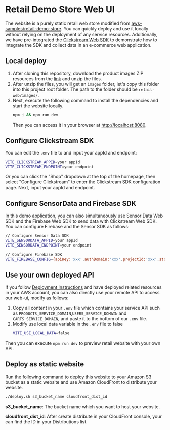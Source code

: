 # Retail Demo Store Web UI

The website is a purely static retail web store modified from [aws-samples/retail-demo-store](https://github.com/aws-samples/retail-demo-store). You can quickly deploy and use it locally without relying on the deployment of any service resources. Additionally, we have pre-integrated the [Clickstream Web SDK](https://github.com/awslabs/clickstream-web) to demonstrate how to integrate the SDK and collect data in an e-commerce web application.

## Local deploy
1. After cloning this repository, download the product images ZIP resources from the [link](https://code.retaildemostore.retail.aws.dev/images.tar.gz) and unzip the files.
2. After unzip the files, you will get an `images` folder, let's copy this folder into this project root folder. The path to the folder should be `retail-web/images/`.
3. Next, execute the following command to install the dependencies and start the website locally.
   ```bash
   npm i && npm run dev
   ```
   Then you can access it in your browser at [http://localhost:8080](http://localhost:8080).

## Configure Clickstream SDK

You can edit the `.env` file to and input your appId and endpoint:
```bash
VITE_CLICKSTREAM_APPID=your appId
VITE_CLICKSTREAM_ENDPOINT=your endpoint
```

Or you can click the "Shop" dropdown at the top of the homepage, then select "Configure Clickstream" to enter the Clickstream SDK configuration page. Next, input your appId and endpoint.


## Configure SensorData and Firebase SDK
In this demo application, you can also simultaneously use Sensor Data Web SDK and the Firebase Web SDK to send data with Clickstream Web SDK. You can configure Firebase and the Sensor SDK as follows:

```bash
// Configure Sensor Data SDK
VITE_SENSORDATA_APPID=your appId
VITE_SENSORDATA_ENDPOINT=your endpoint

// Configure Firebase SDK
VITE_FIREBASE_CONFIG={apiKey:'xxx',authDomain:'xxx',projectId:'xxx',storageBucket:'xxx',messagingSenderId:'xxx',appId:'xxx',measurementId:'G-xxx'}
```

## Use your own deployed API

If you follow [Deployment Instructions](https://github.com/aws-samples/retail-demo-store/blob/master/Deployment-Instructions.md) and have deployed related resources in your AWS account, you can also directly use your remote API to access our web-ui, modify as follows:
1. Copy all content in your `.env` file which contains your service API such as `PRODUCTS_SERVICE_DOMAIN`,`USERS_SERVICE_DOMAIN` and `CARTS_SERVICE_DOMAIN`, and paste it to the bottom of our `.env` file.
2. Modify use local data variable in the `.env` file to false
   ```bash
   VITE_USE_LOCAL_DATA=false
   ```
Then you can execute `npm run dev` to preview retail website with your own API.

## Deploy as static website
Run the following command to deploy this website to your Amazon S3 bucket as a static website and use Amazon CloudFront to distribute your website.

```bash
./deploy.sh s3_bucket_name cloudfront_dist_id
```

**s3_bucket_name**: The bucket name which you want to host your website.

**cloudfront_dist_id**: After create distribute in your CloudFront console, your can find the ID in your Distributions list.
